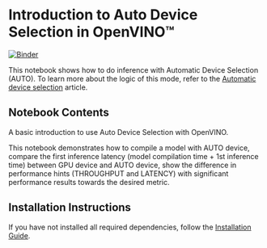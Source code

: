 # Introduction to Auto Device Selection in OpenVINO™

[![Binder](https://mybinder.org/badge_logo.svg)](https://mybinder.org/v2/gh/openvinotoolkit/openvino_notebooks/HEAD?filepath=notebooks%2F106-auto-device%2F106-auto-device.ipynb)

This notebook shows how to do inference with Automatic Device Selection (AUTO). To learn more about the logic of this mode, refer to the [Automatic device selection](https://docs.openvino.ai/latest/openvino_docs_IE_DG_supported_plugins_AUTO.html) article.

## Notebook Contents

A basic introduction to use Auto Device Selection with OpenVINO. 

This notebook demonstrates how to compile a model with AUTO device, compare the first inference latency (model compilation time + 1st inference time) between GPU device and AUTO device, show the difference in performance hints (THROUGHPUT and LATENCY) with significant performance results towards the desired metric.

## Installation Instructions

If you have not installed all required dependencies, follow the [Installation Guide](../../README.md).
